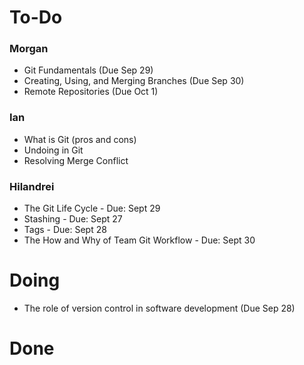 # To-Do
### Morgan

- Git Fundamentals (Due Sep 29)
- Creating, Using, and Merging Branches (Due Sep 30)
- Remote Repositories (Due Oct 1)

### Ian
- What is Git (pros and cons)
- Undoing in Git
- Resolving Merge Conflict

### Hilandrei
- The Git Life Cycle - Due: Sept 29
- Stashing - Due: Sept 27
- Tags - Due: Sept 28
- The How and Why of Team Git Workflow - Due: Sept 30

# Doing
- The role of version control in software development (Due Sep 28)
# Done

